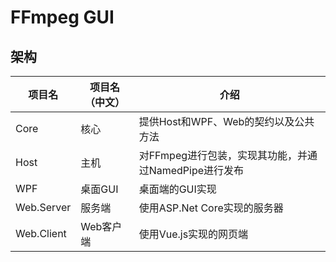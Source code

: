 # FFmpeg GUI

## 架构

| 项目名     | 项目名（中文） | 介绍                                                  |
| ---------- | -------------- | ----------------------------------------------------- |
| Core       | 核心           | 提供Host和WPF、Web的契约以及公共方法                  |
| Host       | 主机           | 对FFmpeg进行包装，实现其功能，并通过NamedPipe进行发布 |
| WPF        | 桌面GUI        | 桌面端的GUI实现                                       |
| Web.Server | 服务端         | 使用ASP.Net Core实现的服务器                          |
| Web.Client | Web客户端      | 使用Vue.js实现的网页端                                |

